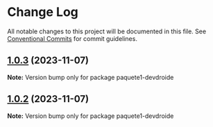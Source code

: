 # Change Log

All notable changes to this project will be documented in this file.
See [Conventional Commits](https://conventionalcommits.org) for commit guidelines.

## [1.0.3](https://github.com/devdroide/MonorepoLerna/compare/paquete1-devdroide@1.0.2...paquete1-devdroide@1.0.3) (2023-11-07)

**Note:** Version bump only for package paquete1-devdroide





## [1.0.2](https://github.com/devdroide/MonorepoLerna/compare/paquete1-devdroide@1.0.1...paquete1-devdroide@1.0.2) (2023-11-07)

**Note:** Version bump only for package paquete1-devdroide
